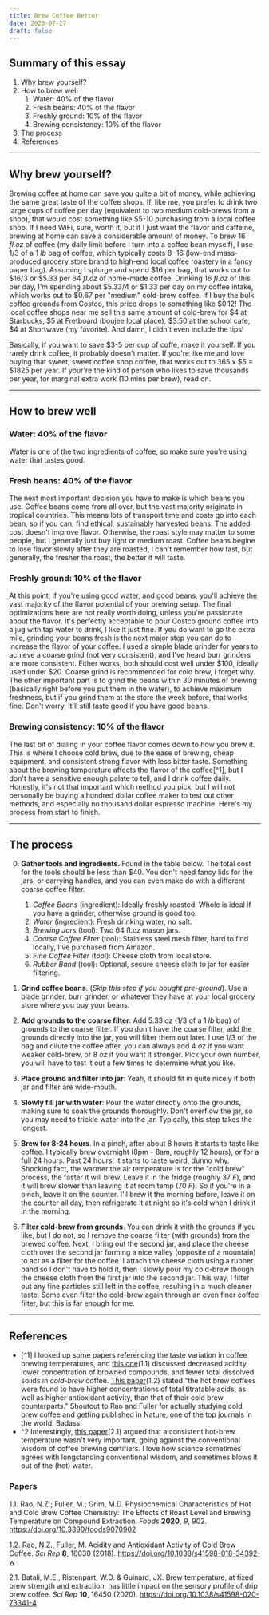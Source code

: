 ```yaml
---
title: Brew Coffee Better
date: 2023-07-27
draft: false
---
```


## Summary of this essay
1. Why brew yourself?
2. How to brew well
	1. Water: 40% of the flavor
	2. Fresh beans: 40% of the flavor
	3. Freshly ground: 10% of the flavor
	4. Brewing consistency: 10% of the flavor
3. The process
4. References

---
## Why brew yourself?
Brewing coffee at home can save you quite a bit of money, while achieving the same great taste of the coffee shops. If, like me, you prefer to drink two large cups of coffee per day (equivalent to two medium cold-brews from a shop), that would cost something like $5-10 purchasing from a local coffee shop. If I need WiFi, sure, worth it, but if I just want the flavor and caffeine, brewing at home can save a considerable amount of money. To brew 16 *fl.oz* of coffee (my daily limit before I turn into a coffee bean myself), I use 1/3 of a 1 *lb* bag of coffee, which typically costs $8-$16 (low-end mass-produced grocery store brand to high-end local coffee roastery in a fancy paper bag). Assuming I splurge and spend $16 per bag, that works out to $16/3 or $5.33 per 64 *fl.oz* of home-made coffee. Drinking 16 *fl.oz* of this per day, I'm spending about $5.33/4 or $1.33 per day on my coffee intake, which works out to $0.67 per "medium" cold-brew coffee. If I buy the bulk coffee grounds from Costco, this price drops to something like $0.12! The local coffee shops near me sell this same amount of cold-brew for $4 at Starbucks, $5 at Fretboard (boujee local place), $3.50 at the school cafe, $4 at Shortwave (my favorite). And damn, I didn't even include the tips!

Basically, if you want to save $3-5 per cup of coffe, make it yourself. If you rarely drink coffee, it probably doesn't matter. If you're like me and love buying that sweet, sweet coffee shop coffee, that works out to 365 x $5 = $1825 per year. If your're the kind of person who likes to save thousands per year, for marginal extra work (10 mins per brew), read on.

---
## How to brew well

### Water: 40% of the flavor
Water is one of the two ingredients of coffee, so make sure you're using water that tastes good.

### Fresh beans: 40% of the flavor
The next most important decision you have to make is which beans you use. Coffee beans come from all over, but the vast majority originate in tropical countries. This means lots of transport time and costs go into each bean, so if you can, find ethical, sustainably harvested beans. The added cost doesn't improve flavor. Otherwise, the roast style may matter to some people, but I generally just buy light or medium roast. Coffee beans begine to lose flavor slowly after they are roasted, I can't remember how fast, but generally, the fresher the roast, the better it will taste.

### Freshly ground: 10% of the flavor
At this point, if you're using good water, and good beans, you'll achieve the vast majority of the flavor potential of your brewing setup. The final optimizations here are not really worth doing, unless you're passionate about the flavor. It's perfectly acceptable to pour Costco ground coffee into a jug with tap water to drink, I like it just fine. If you do want to go the extra mile, grinding your beans fresh is the next major step you can do to increase the flavor of your coffee. I used a simple blade grinder for years to achieve a coarse grind (not very consistent), and I've heard burr grinders are more consistent. Either works, both should cost well under $100, ideally used under $20. Coarse grind is recommended for cold brew, I forget why. The other important part is to grind the beans within 30 minutes of brewing (basically right before you put them in the water), to achieve maximum freshness, but if you grind them at the store the week before, that works fine. Don't worry, it'll still taste good if you have good beans.

### Brewing consistency: 10% of the flavor
The last bit of dialing in your coffee flavor comes down to how you brew it. This is where I choose cold brew, due to the ease of brewing, cheap equipment, and consistent strong flavor with less bitter taste. Something about the brewing temperature affects the flavor of the coffee[^1], but I don't have a sensitive enough palate to tell, and I drink coffee daily. Honestly, it's not that important which method you pick, but I will not personally be buying a hundred dollar coffee maker to test out other methods, and especially no thousand dollar espresso machine. Here's my process from start to finish.

---
## The process

0. **Gather tools and ingredients**. Found in the table below. The total cost for the tools should be less than $40. You don't need fancy lids for the jars, or carrying handles, and you can even make do with a different coarse coffee filter.
	1. *Coffee Beans* (ingredient): Ideally freshly roasted. Whole is ideal if you have a grinder, otherwise ground is good too.
	2. *Water* (ingredient): Fresh drinking water, no salt.
	3. *Brewing Jars* (tool): Two 64 fl.oz mason jars.
	4. *Coarse Coffee Filter* (tool): Stainless steel mesh filter, hard to find locally, I've purchased from Amazon.
	5. *Fine Coffee Filter* (tool): Cheese cloth from local store.
	6. *Rubber Band* (tool): Optional, secure cheese cloth to jar for easier filtering.

1. **Grind coffee beans**. (*Skip this step if you bought pre-ground*). Use a blade grinder, burr grinder, or whatever they have at your local grocery store where you buy your beans.

2. **Add grounds to the coarse filter**: Add 5.33 *oz* (1/3 of a 1 *lb* bag) of grounds to the coarse filter. If you don't have the coarse filter, add the grounds directly into the jar, you will filter them out later. I use 1/3 of the bag and dilute the coffee after, you can always add 4 *oz* if you want weaker cold-brew, or 8 *oz* if you want it stronger. Pick your own number, you will have to test it out a few times to determine what you like.

3. **Place ground and filter into jar**: Yeah, it should fit in quite nicely if both jar and filter are wide-mouth.

4. **Slowly fill jar with water**: Pour the water directly onto the grounds, making sure to soak the grounds thoroughly. Don't overflow the jar, so you may need to trickle water into the jar. Typically, this step takes the longest.

5. **Brew for 8-24 hours**. In a pinch, after about 8 hours it starts to taste like coffee. I typically brew overnight (8pm - 8am, roughly 12 hours), or for a full 24 hours. Past 24 hours, it starts to taste weird, dunno why. Shocking fact, the warmer the air temperature is for the "cold brew" process, the faster it will brew. Leave it in the fridge (roughly 37 *F*), and it will brew slower than leaving it at room temp (70 *F*). So if you're in a pinch, leave it on the counter. I'll brew it the morning before, leave it on the counter all day, then refrigerate it at night so it's cold when I drink it in the morning.

6. **Filter cold-brew from grounds**. You can drink it with the grounds if you like, but I do not, so I remove the coarse filter (with grounds) from the brewed coffee. Next, I bring out the second jar, and place the cheese cloth over the second jar forming a nice valley (opposite of a mountain) to act as a filter for the coffee. I attach the cheese cloth using a rubber band so I don't have to hold it, then I slowly pour my cold-brew though the cheese cloth from the first jar into the second jar. This way, I filter out any fine particles still left in the coffee, resulting in a much cleaner taste. Some even filter the cold-brew again through an even finer coffee filter, but this is far enough for me.

---
## References
- [^1] I looked up some papers referencing the taste variation in coffee brewing temperatures, and [this one](https://www.mdpi.com/2304-8158/9/7/902)(1.1) discussed decreased acidity, lower concentration of browned compounds, and fewer total dissolved solids in *cold-brew* coffee. [This paper](https://www.nature.com/articles/s41598-018-34392-w)(1.2) stated "the hot brew coffees were found to have higher concentrations of total titratable acids, as well as higher antioxidant activity, than that of their cold brew counterparts." Shoutout to Rao and Fuller for actually studying cold brew coffee and getting published in Nature, one of the top journals in the world. Badass!
- ^2 Interestingly, [this paper](https://www.nature.com/articles/s41598-020-73341-4)(2.1) argued that a consistent hot-brew temperature wasn't very important, going against the conventional wisdom of coffee brewing certifiers. I love how science sometimes agrees with longstanding conventional wisdom, and sometimes blows it out of the (hot) water.

### Papers
1.1. Rao, N.Z.; Fuller, M.; Grim, M.D. Physiochemical Characteristics of Hot and Cold Brew Coffee Chemistry: The Effects of Roast Level and Brewing Temperature on Compound Extraction. _Foods_ **2020**, _9_, 902. https://doi.org/10.3390/foods9070902

1.2. Rao, N.Z., Fuller, M. Acidity and Antioxidant Activity of Cold Brew Coffee. _Sci Rep_ **8**, 16030 (2018). https://doi.org/10.1038/s41598-018-34392-w

2.1. Batali, M.E., Ristenpart, W.D. & Guinard, JX. Brew temperature, at fixed brew strength and extraction, has little impact on the sensory profile of drip brew coffee. _Sci Rep_ **10**, 16450 (2020). https://doi.org/10.1038/s41598-020-73341-4
